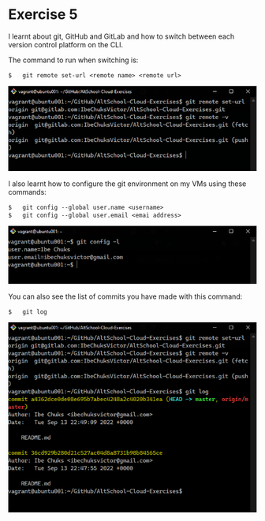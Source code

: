 # Exercise 5

I learnt about git, GitHub and GitLab and how to switch between each version control platform on the CLI.

The command to run when switching is:
```
$   git remote set-url <remote name> <remote url>
```

![Exercise-5-1](Exercise-5-1.png)
<br>

I also learnt how to configure the git environment on my VMs using these commands:
```
$   git config --global user.name <username>
$   git config --global user.email <emai address>
```

![Exercise-5-0](Exercise-5-0.png)
<br>

You can also see the list of commits you have made with this command:
```
$   git log
```

![Exercise-5-2](Exercise-5-2.png)
<br>

